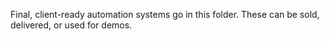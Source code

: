 Final, client-ready automation systems go in this folder. These can be sold, delivered, or used for demos.
